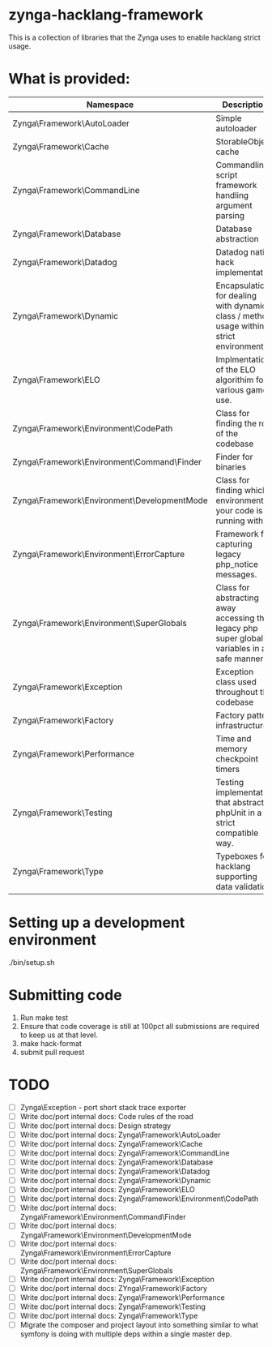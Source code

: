 # zynga-hacklang-framework

This is a collection of libraries that the Zynga uses to enable hacklang strict usage.

# What is provided:

Namespace | Description | Documentation
--------- | ----------- | -------------
Zynga\Framework\AutoLoader | Simple autoloader | [AutoLoader](docs/Zynga_Framework_AutoLoader.md)
Zynga\Framework\Cache | StorableObject cache | [Cache](docs/Zynga_Framework_Cache.md)
Zynga\Framework\CommandLine | Commandline script framework handling argument parsing | [CommandLine](docs/Zynga_Framework_CommandLine.md)
Zynga\Framework\Database | Database abstraction | [Database](docs/Zynga_Framework_Database.md)
Zynga\Framework\Datadog | Datadog native hack implementation | [Datadog](docs/Zynga_Framework_Datadog.md)
Zynga\Framework\Dynamic | Encapsulation for dealing with dynamic class / method usage within a strict environment | [Dynamic](docs/Zynga_Framework_Dynamic.md)
Zynga\Framework\ELO | Implmentation of the ELO algorithim for various game use. | [ELO](docs/Zynga_Framework_ELO.md)
Zynga\Framework\Environment\CodePath | Class for finding the root of the codebase | [CodePath](docs/Zynga_Framework_Environment_CodePath.md)
Zynga\Framework\Environment\Command\Finder | Finder for binaries | [Command Finder](docs/Zynga_Framework_Environment_Command_Finder.md)
Zynga\Framework\Environment\DevelopmentMode | Class for finding which environment your code is running within | [DevelopmentMode](docs/Zynga_Framework_Environment_DevelopmentMode.md)
Zynga\Framework\Environment\ErrorCapture | Framework for capturing legacy php_notice messages. | [ErrorCapture](docs/Zynga_Framework_Environment_ErrorCapture.md)
Zynga\Framework\Environment\SuperGlobals | Class for abstracting away accessing the legacy php super global variables in a safe manner | [SuperGlobals](docs/Zynga_Framework_Environment_SuperGlobals.md)
Zynga\Framework\Exception | Exception class used throughout the codebase | [Exception](docs/Zynga_Framework_Exception.md)
Zynga\Framework\Factory | Factory pattern infrastructure | [Factory](docs/Zynga_Framework_Factory.md)
Zynga\Framework\Performance | Time and memory checkpoint timers | [Performance](docs/Zynga_Framework_Performance.md)
Zynga\Framework\Testing | Testing implementation that abstracts phpUnit in a strict compatible way. | [Testing](docs/Zynga_Framework_Testing.md)
Zynga\Framework\Type | Typeboxes for hacklang supporting data validation | [Types](docs/Zynga_Framework_Type.md)

# Setting up a development environment
./bin/setup.sh

# Submitting code
1) Run make test
2) Ensure that code coverage is still at 100pct all submissions are required to keep us at that level.
3) make hack-format
4) submit pull request

# TODO
- [ ] Zynga\Exception - port short stack trace exporter
- [ ] Write doc/port internal docs: Code rules of the road
- [ ] Write doc/port internal docs: Design strategy
- [ ] Write doc/port internal docs: Zynga\Framework\AutoLoader
- [ ] Write doc/port internal docs: Zynga\Framework\Cache
- [ ] Write doc/port internal docs: Zynga\Framework\CommandLine
- [ ] Write doc/port internal docs: Zynga\Framework\Database
- [ ] Write doc/port internal docs: Zynga\Framework\Datadog
- [ ] Write doc/port internal docs: Zynga\Framework\Dynamic
- [ ] Write doc/port internal docs: Zynga\Framework\ELO
- [ ] Write doc/port internal docs: Zynga\Framework\Environment\CodePath
- [ ] Write doc/port internal docs: Zynga\Framework\Environment\Command\Finder
- [ ] Write doc/port internal docs: Zynga\Framework\Environment\DevelopmentMode
- [ ] Write doc/port internal docs: Zynga\Framework\Environment\ErrorCapture
- [ ] Write doc/port internal docs: Zynga\Framework\Environment\SuperGlobals
- [ ] Write doc/port internal docs: Zynga\Framework\Exception
- [ ] Write doc/port internal docs: ZYnga\Framework\Factory
- [ ] Write doc/port internal docs: Zynga\Framework\Performance
- [ ] Write doc/port internal docs: Zynga\Framework\Testing
- [ ] Write doc/port internal docs: Zynga\Framework\Type
- [ ] Migrate the composer and project layout into something similar to what symfony is doing with multiple deps within a single master dep.

